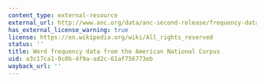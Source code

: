 ```yaml
---
content_type: external-resource
external_url: http://www.anc.org/data/anc-second-release/frequency-data/
has_external_license_warning: true
license: https://en.wikipedia.org/wiki/All_rights_reserved
status: ''
title: Word frequency data from the American National Corpus
uid: a3c17ca1-0c0b-4f9a-ad2c-61af756773eb
wayback_url: ''
---
```

